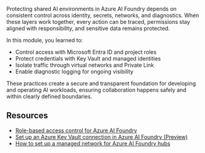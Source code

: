 Protecting shared AI environments in Azure AI Foundry depends on consistent control across identity, secrets, networks, and diagnostics. When these layers work together, every action can be traced, permissions stay aligned with responsibility, and sensitive data remains protected.

In this module, you learned to:

- Control access with Microsoft Entra ID and project roles
- Protect credentials with Key Vault and managed identities
- Isolate traffic through virtual networks and Private Link
- Enable diagnostic logging for ongoing visibility

These practices create a secure and transparent foundation for developing and operating AI workloads, ensuring collaboration happens safely and within clearly defined boundaries.

## Resources

- [Role-based access control for Azure AI Foundry](/azure/ai-foundry/concepts/rbac-azure-ai-foundry)
- [Set up an Azure Key Vault connection in Azure AI Foundry (Preview)](/azure/ai-foundry/how-to/set-up-key-vault-connection)
- [How to set up a managed network for Azure AI Foundry hubs](/azure/ai-foundry/how-to/configure-managed-network?tabs=portal)